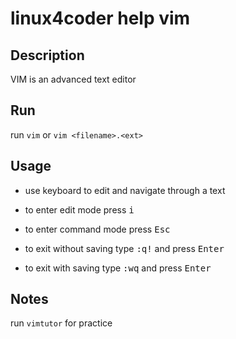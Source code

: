 # linux4coder help vim

## Description

VIM is an advanced text editor

## Run

run `vim` or `vim <filename>.<ext>`

## Usage

* use keyboard to edit and navigate through a text

* to enter edit mode press <kbd>i</kbd>

* to enter command mode press <kbd>Esc</kbd>

* to exit without saving type <kbd>:q!</kbd> and press <kbd>Enter</kbd>

* to exit with saving type <kbd>:wq</kbd> and press <kbd>Enter</kbd>

## Notes

run `vimtutor` for practice
